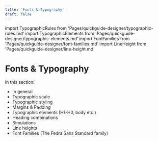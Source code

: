 ```yaml
---
title: 'Fonts & Typography'
draft: false
---
```


import TypographicRules from 'Pages/quickguide-designer/typographic-rules.md'
import TypographicElements from 'Pages/quickguide-designer/typographic-elements.md'
import FontFamilies from 'Pages/quickguide-designer/font-families.md'
import LineHeight from 'Pages/quickguide-designer/line-height.md'

# Fonts & Typography

In this section:

- In general
- Typographic scale
- Typographic styling
- Margins & Padding
- Typographic elements (H1-H3, body etc.)
- Heading combinations
- Simulations
- Line heights
- Font Families (The Fedra Sans Standard family)

<TypographicRules />
<TypographicElements />
<FontFamilies />
<LineHeight />
